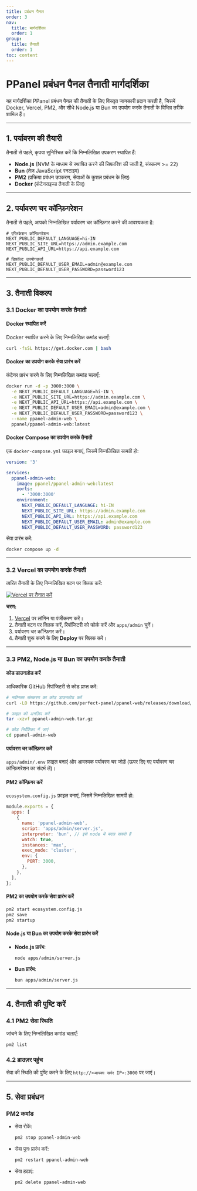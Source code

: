 ```yaml
---
title: प्रबंधन पैनल
order: 3
nav:
  title: मार्गदर्शिका
  order: 1
group:
  title: तैनाती
  order: 1
toc: content
---
```


# **PPanel प्रबंधन पैनल तैनाती मार्गदर्शिका**

यह मार्गदर्शिका PPanel प्रबंधन पैनल की तैनाती के लिए विस्तृत जानकारी प्रदान करती है, जिसमें Docker, Vercel, PM2, और सीधे Node.js या Bun का उपयोग करके तैनाती के विभिन्न तरीके शामिल हैं।

---

## **1. पर्यावरण की तैयारी**

तैनाती से पहले, कृपया सुनिश्चित करें कि निम्नलिखित उपकरण स्थापित हैं:

- **Node.js** (NVM के माध्यम से स्थापित करने की सिफारिश की जाती है, संस्करण >= 22)
- **Bun** (तेज़ JavaScript रनटाइम)
- **PM2** (प्रक्रिया प्रबंधन उपकरण, सेवाओं के कुशल प्रबंधन के लिए)
- **Docker** (कंटेनराइज्ड तैनाती के लिए)

---

## **2. पर्यावरण चर कॉन्फ़िगरेशन**

तैनाती से पहले, आपको निम्नलिखित पर्यावरण चर कॉन्फ़िगर करने की आवश्यकता है:

```env
# एप्लिकेशन कॉन्फ़िगरेशन
NEXT_PUBLIC_DEFAULT_LANGUAGE=hi-IN
NEXT_PUBLIC_SITE_URL=https://admin.example.com
NEXT_PUBLIC_API_URL=https://api.example.com

# डिफ़ॉल्ट उपयोगकर्ता
NEXT_PUBLIC_DEFAULT_USER_EMAIL=admin@example.com
NEXT_PUBLIC_DEFAULT_USER_PASSWORD=password123
```

---

## **3. तैनाती विकल्प**

### **3.1 Docker का उपयोग करके तैनाती**

#### Docker स्थापित करें

Docker स्थापित करने के लिए निम्नलिखित कमांड चलाएँ:

```bash
curl -fsSL https://get.docker.com | bash
```

#### Docker का उपयोग करके सेवा प्रारंभ करें

कंटेनर प्रारंभ करने के लिए निम्नलिखित कमांड चलाएँ:

```bash
docker run -d -p 3000:3000 \
  -e NEXT_PUBLIC_DEFAULT_LANGUAGE=hi-IN \
  -e NEXT_PUBLIC_SITE_URL=https://admin.example.com \
  -e NEXT_PUBLIC_API_URL=https://api.example.com \
  -e NEXT_PUBLIC_DEFAULT_USER_EMAIL=admin@example.com \
  -e NEXT_PUBLIC_DEFAULT_USER_PASSWORD=password123 \
  --name ppanel-admin-web \
  ppanel/ppanel-admin-web:latest
```

#### Docker Compose का उपयोग करके तैनाती

एक `docker-compose.yml` फ़ाइल बनाएं, जिसमें निम्नलिखित सामग्री हो:

```yaml
version: '3'

services:
  ppanel-admin-web:
    image: ppanel/ppanel-admin-web:latest
    ports:
      - '3000:3000'
    environment:
      NEXT_PUBLIC_DEFAULT_LANGUAGE: hi-IN
      NEXT_PUBLIC_SITE_URL: https://admin.example.com
      NEXT_PUBLIC_API_URL: https://api.example.com
      NEXT_PUBLIC_DEFAULT_USER_EMAIL: admin@example.com
      NEXT_PUBLIC_DEFAULT_USER_PASSWORD: password123
```

सेवा प्रारंभ करें:

```bash
docker compose up -d
```

---

### **3.2 Vercel का उपयोग करके तैनाती**

त्वरित तैनाती के लिए निम्नलिखित बटन पर क्लिक करें:

[![Vercel पर तैनात करें](https://vercel.com/button)](https://vercel.com/new/clone?demo-description=PPanel%20is%20a%20pure%2C%20professional%2C%20and%20perfect%20open-source%20proxy%20panel%20tool%2C%20designed%20to%20be%20your%20ideal%20choice%20for%20learning%20and%20practical%20use&demo-image=https%3A%2F%2Furlscan.io%2Fliveshot%2F%3Fwidth%3D1920%26height%3D1080%26url%3Dhttps%3A%2F%2Fadmin.ppanel.dev&demo-title=PPanel%20Admin%20Web&demo-url=https%3A%2F%2Fadmin.ppanel.dev%2F&from=.&project-name=ppanel-admin-web&repository-name=ppanel-web&repository-url=https%3A%2F%2Fgithub.com%2Fperfect-panel%2Fppanel-web&root-directory=apps%2Fadmin&skippable-integrations=1)

**चरण:**

1. [Vercel](https://vercel.com/) पर लॉगिन या पंजीकरण करें।
2. तैनाती बटन पर क्लिक करें, रिपॉजिटरी को फोर्क करें और `apps/admin` चुनें।
3. पर्यावरण चर कॉन्फ़िगर करें।
4. तैनाती शुरू करने के लिए **Deploy** पर क्लिक करें।

---

### **3.3 PM2, Node.js या Bun का उपयोग करके तैनाती**

#### कोड डाउनलोड करें

आधिकारिक GitHub रिपॉजिटरी से कोड प्राप्त करें:

```bash
# नवीनतम संस्करण का कोड डाउनलोड करें
curl -LO https://github.com/perfect-panel/ppanel-web/releases/download/v1.0.0/ppanel-admin-web.tar.gz

# फ़ाइल को अनज़िप करें
tar -xzvf ppanel-admin-web.tar.gz

# कोड निर्देशिका में जाएं
cd ppanel-admin-web
```

#### पर्यावरण चर कॉन्फ़िगर करें

`apps/admin/.env` फ़ाइल बनाएं और आवश्यक पर्यावरण चर जोड़ें (ऊपर दिए गए पर्यावरण चर कॉन्फ़िगरेशन का संदर्भ लें)।

#### PM2 कॉन्फ़िगर करें

`ecosystem.config.js` फ़ाइल बनाएं, जिसमें निम्नलिखित सामग्री हो:

```javascript
module.exports = {
  apps: [
    {
      name: 'ppanel-admin-web',
      script: 'apps/admin/server.js',
      interpreter: 'bun', // इसे node में बदल सकते हैं
      watch: true,
      instances: 'max',
      exec_mode: 'cluster',
      env: {
        PORT: 3000,
      },
    },
  ],
};
```

#### PM2 का उपयोग करके सेवा प्रारंभ करें

```bash
pm2 start ecosystem.config.js
pm2 save
pm2 startup
```

#### Node.js या Bun का उपयोग करके सेवा प्रारंभ करें

- **Node.js प्रारंभ**:
  ```bash
  node apps/admin/server.js
  ```
- **Bun प्रारंभ**:
  ```bash
  bun apps/admin/server.js
  ```

---

## **4. तैनाती की पुष्टि करें**

### **4.1 PM2 सेवा स्थिति**

जांचने के लिए निम्नलिखित कमांड चलाएँ:

```bash
pm2 list
```

### **4.2 ब्राउज़र पहुंच**

सेवा की स्थिति की पुष्टि करने के लिए `http://<आपका सर्वर IP>:3000` पर जाएं।

---

## **5. सेवा प्रबंधन**

### **PM2 कमांड**

- सेवा रोकें:
  ```bash
  pm2 stop ppanel-admin-web
  ```
- सेवा पुनः प्रारंभ करें:
  ```bash
  pm2 restart ppanel-admin-web
  ```
- सेवा हटाएं:
  ```bash
  pm2 delete ppanel-admin-web
  ```
